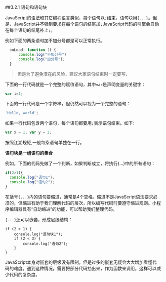 ##3.2.1 语句和语句块 

JavaScript的语法和其它编程语言类似，每个语句以`;`结束，语句块用`{...}`。但是，JavaScript并不强制要求在每个语句的结尾加`;`JavaScript代码的引擎会自动在每个语句的结尾补上`;`。

例如下面的两条语句加不加分号都是可以正常执行。

```js
  onLoad: function () {
      console.log("不加分号")
      console.log("加分号");
  }
```
>但是为了避免潜在的风险，建议大家语句结束时一定要写`;`

下面的一行代码就是一个完整的赋值语句，其中`var`是声明变量的关键字：

```js
var i=1;
```

下面的一行代码是一个字符串，但仍然可以视为一个完整的语句：
```js
'Hello, world';
```
如果一行代码包含两个语句，每个语句都要用`;`表示语句结束。如下:
```js
var x = 1; var y = 2;
```
按照江湖规矩,一般每条语句单独在一行。

**语句块是一组语句的集合**

例如，下面的代码先做了一个判断，如果判断成立，将执行{...}中的所有语句：
```js
if(2>1){
  console.log("语句1");
  console.log("语句2");
}
```
花括号`{...}`内的语句要缩进，通常是4个空格。缩进不是JavaScript语法要求必须的，但缩进有助于我们理解代码的层次，所以编写代码时要遵守缩进规则。小程序编辑器具有“自动缩进”的功能，可以帮助我们整理代码。

`{...}`还可以嵌套，形成层级结构：

```
if (2 > 1) {
    console.log("语句块1");
    if (2 < 3) {
        console.log("语句2");
    }
}
```
JavaScript本身对嵌套的层级没有限制，但是过多的嵌套无疑会大大增加看懂代码的难度。遇到这种情况，需要把部分代码抽出来，作为函数来调用，这样可以减少代码的复杂度。